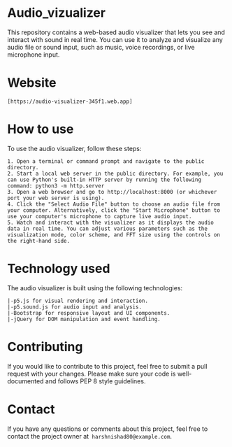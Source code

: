 # Audio_vizualizer
This repository contains a web-based audio visualizer that lets you see and interact with sound in real time. You can use it to analyze and visualize any
audio file or sound input, such as music, voice recordings, or live microphone input.

# Website
````
[https://audio-visualizer-345f1.web.app]

````

# How to use
To use the audio visualizer, follow these steps:

````Clone or download this repository to your computer.
1. Open a terminal or command prompt and navigate to the public directory.
2. Start a local web server in the public directory. For example, you can use Python's built-in HTTP server by running the following command: python3 -m http.server
3. Open a web browser and go to http://localhost:8000 (or whichever port your web server is using).
4. Click the "Select Audio File" button to choose an audio file from your computer. Alternatively, click the "Start Microphone" button to use your computer's microphone to capture live audio input.
5. Watch and interact with the visualizer as it displays the audio data in real time. You can adjust various parameters such as the visualization mode, color scheme, and FFT size using the controls on the right-hand side.
````
# Technology used
The audio visualizer is built using the following technologies:
```
|-p5.js for visual rendering and interaction.
|-p5.sound.js for audio input and analysis.
|-Bootstrap for responsive layout and UI components.
|-jQuery for DOM manipulation and event handling.
```


# Contributing
If you would like to contribute to this project, feel free to submit a pull request with your changes. Please make sure your code is well-documented and follows PEP 8 style guidelines.

# Contact
If you have any questions or comments about this project, feel free to contact the project owner at``` harshnishad80@example.com```.
